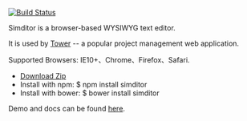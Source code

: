 [![Build Status](https://circleci.com/gh/mycolorway/simditor.png?circle-token=d1e5efa8fbb4ca55af41cb2decc1c7ea40974e7d)](https://circleci.com/gh/mycolorway/simditor)

Simditor is a browser-based WYSIWYG text editor.

It is used by [Tower](http://tower.im) -- a popular project management web application.

Supported Browsers: IE10+、Chrome、Firefox、Safari.
* [Download Zip](https://github.com/mycolorway/simditor/releases)
* Install with npm: $ npm install simditor</li>
* Install with bower: $ bower install simditor</li>

Demo and docs can be found [here](http://simditor.tower.im/).
